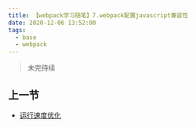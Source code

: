 ```yaml
---
title: 【webpack学习随笔】7.webpack配置javascript兼容性
date: 2020-12-06 13:52:00
tags:
  - base
  - webpack
---
```

> 未完待续


## 上一节
- [运行速度优化](/2020/12/06/webpack_8/)
